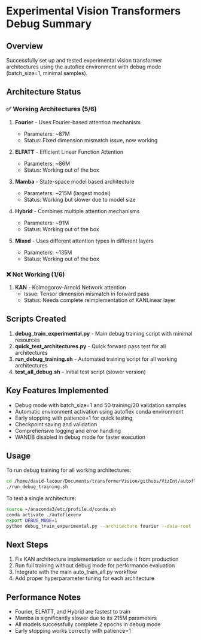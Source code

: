 # Experimental Vision Transformers Debug Summary

## Overview
Successfully set up and tested experimental vision transformer architectures using the autoflex environment with debug mode (batch_size=1, minimal samples).

## Architecture Status

### ✅ Working Architectures (5/6)
1. **Fourier** - Uses Fourier-based attention mechanism
   - Parameters: ~87M
   - Status: Fixed dimension mismatch issue, now working

2. **ELFATT** - Efficient Linear Function Attention
   - Parameters: ~86M
   - Status: Working out of the box

3. **Mamba** - State-space model based architecture
   - Parameters: ~215M (largest model)
   - Status: Working but slower due to model size

4. **Hybrid** - Combines multiple attention mechanisms
   - Parameters: ~91M
   - Status: Working out of the box

5. **Mixed** - Uses different attention types in different layers
   - Parameters: ~135M
   - Status: Working out of the box

### ❌ Not Working (1/6)
1. **KAN** - Kolmogorov-Arnold Network attention
   - Issue: Tensor dimension mismatch in forward pass
   - Status: Needs complete reimplementation of KANLinear layer

## Scripts Created

1. **debug_train_experimental.py** - Main debug training script with minimal resources
2. **quick_test_architectures.py** - Quick forward pass test for all architectures
3. **run_debug_training.sh** - Automated training script for all working architectures
4. **test_all_debug.sh** - Initial test script (slower version)

## Key Features Implemented

- Debug mode with batch_size=1 and 50 training/20 validation samples
- Automatic environment activation using autoflex conda environment
- Early stopping with patience=1 for quick testing
- Checkpoint saving and validation
- Comprehensive logging and error handling
- WANDB disabled in debug mode for faster execution

## Usage

To run debug training for all working architectures:
```bash
cd /home/david-lacour/Documents/transformerVision/githubs/VizInt/autoflex/newExperimental
./run_debug_training.sh
```

To test a single architecture:
```bash
source ~/anaconda3/etc/profile.d/conda.sh
conda activate ./autoflexenv
export DEBUG_MODE=1
python debug_train_experimental.py --architecture fourier --data-root ../cifar10
```

## Next Steps

1. Fix KAN architecture implementation or exclude it from production
2. Run full training without debug mode for performance evaluation
3. Integrate with the main auto_train_all.py workflow
4. Add proper hyperparameter tuning for each architecture

## Performance Notes

- Fourier, ELFATT, and Hybrid are fastest to train
- Mamba is significantly slower due to its 215M parameters
- All models successfully complete 2 epochs in debug mode
- Early stopping works correctly with patience=1